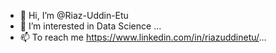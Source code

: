 - 👋 Hi, I’m @Riaz-Uddin-Etu
- 👀 I’m interested in Data Science ...
- 📫 To reach me https://www.linkedin.com/in/riazuddinetu/...

